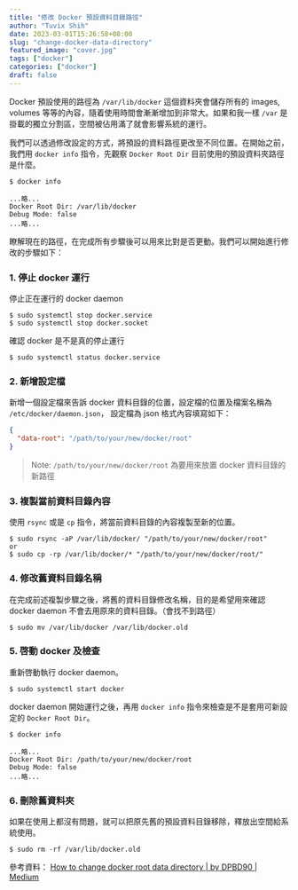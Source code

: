 ```yaml
---
title: "修改 Docker 預設資料目錄路徑"
author: "Tuvix Shih"
date: 2023-03-01T15:26:58+08:00
slug: "change-docker-data-directory"
featured_image: "cover.jpg"
tags: ["docker"]
categories: ["docker"]
draft: false
---
```


Docker 預設使用的路徑為 `/var/lib/docker` 這個資料夾會儲存所有的 images, volumes 等等的內容，隨着使用時間會漸漸增加到非常大。如果和我一樣 `/var` 是掛載的獨立分割區，空間被佔用滿了就會影響系統的運行。

我們可以透過修改設定的方式，將預設的資料路徑更改至不同位置。在開始之前，我們用 `docker info` 指令，先觀察 `Docker Root Dir` 目前使用的預設資料夾路徑是什麼。
```shell
$ docker info

...略...
Docker Root Dir: /var/lib/docker
Debug Mode: false
...略...
```

瞭解現在的路徑，在完成所有步驟後可以用來比對是否更動。我們可以開始進行修改的步驟如下：

### 1. 停止 docker 運行

停止正在運行的 docker daemon

```shell
$ sudo systemctl stop docker.service
$ sudo systemctl stop docker.socket 
```

確認 docker 是不是真的停止運行

```shell
$ sudo systemctl status docker.service
```

### 2.  新增設定檔

新增一個設定檔來告訴 docker 資料目錄的位置，設定檔的位置及檔案名稱為 `/etc/docker/daemon.json`， 設定檔為 json 格式內容填寫如下：

```json
{  
  "data-root": "/path/to/your/new/docker/root"  
}
```

> Note:
> `/path/to/your/new/docker/root` 為要用來放置 docker 資料目錄的新路徑

### 3. 複製當前資料目錄內容

使用 `rsync` 或是 `cp` 指令，將當前資料目錄的內容複製至新的位置。

```shell
$ sudo rsync -aP /var/lib/docker/ "/path/to/your/new/docker/root"
or 
$ sudo cp -rp /var/lib/docker/* "/path/to/your/new/docker/root/"
```

### 4. 修改舊資料目錄名稱

在完成前述複製步驟之後，將舊的資料目錄修改名稱，目的是希望用來確認 docker daemon 不會去用原來的資料目錄。（會找不到路徑）

```shell
$ sudo mv /var/lib/docker /var/lib/docker.old
```


### 5. 啓動 docker 及檢查

重新啓動執行 docker daemon。

```shell
$ sudo systemctl start docker
```

docker daemon 開始運行之後，再用 `docker info` 指令來檢查是不是套用可新設定的 `Docker Root Dir`。

```shell
$ docker info

...略...
Docker Root Dir: /path/to/your/new/docker/root
Debug Mode: false
...略...
```


### 6. 刪除舊資料夾

如果在使用上都沒有問題，就可以把原先舊的預設資料目錄移除，釋放出空間給系統使用。

```shell
$ sudo rm -rf /var/lib/docker.old
```

參考資料：
[How to change docker root data directory | by DPBD90 | Medium](https://tienbm90.medium.com/how-to-change-docker-root-data-directory-89a39be1a70b)
